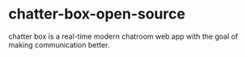 # chatter-box-open-source
chatter box is a real-time modern chatroom web app with the goal of making communication better. 

